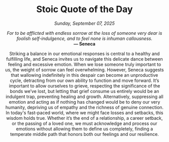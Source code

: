 <h1 align="center">Stoic Quote of the Day</h1>
<p align="center"><em><!--START_SECTION:current-date-->
Sunday, September 07, 2025
<!--END_SECTION:current-date--></em></p>
<p align="center">
    <em><!--START_SECTION:quote-text-->
For to be afflicted with endless sorrow at the loss of someone very dear is foolish self-indulgence, and to feel none is inhuman callousness.
<!--END_SECTION:quote-text--></em><br>
    <strong>— <!--START_SECTION:quote-author-->
Seneca
<!--END_SECTION:quote-author--></strong>
</p>

<p align="center" style="max-width:600px;margin:0 auto;">
<!--START_SECTION:quote-interpretation-->
Striking a balance in our emotional responses is central to a healthy and fulfilling life, and Seneca invites us to navigate this delicate dance between feeling and excessive emotion. When we lose someone truly important to us, the weight of sorrow can feel overwhelming. However, Seneca suggests that wallowing indefinitely in this despair can become an unproductive cycle, detracting from our own ability to function and move forward. It’s important to allow ourselves to grieve, respecting the significance of the bonds we’ve lost, but letting that grief consume us entirely would be an indulgent trap, preventing healing and growth. Alternatively, suppressing all emotion and acting as if nothing has changed would be to deny our very humanity, depriving us of empathy and the richness of genuine connection. In today's fast-paced world, where we might face losses and setbacks, this wisdom holds true. Whether it’s the end of a relationship, a career setback, or the passing of a loved one, we must acknowledge and process our emotions without allowing them to define us completely, finding a temperate middle path that honors both our feelings and our resilience.
<!--END_SECTION:quote-interpretation-->
</p>
